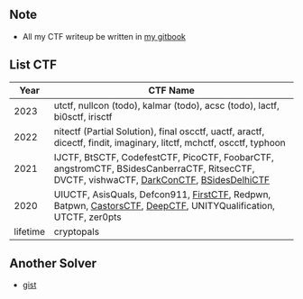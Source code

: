 
## Note
- All my CTF writeup be written in [my gitbook](https://kos0ng.gitbook.io/ctfs/)

## List CTF
| Year     | CTF Name     |
| -------- | ------------ |
| 2023 | utctf, nullcon (todo), kalmar (todo), acsc (todo), lactf, bi0sctf, irisctf |
| 2022 | nitectf (Partial Solution), final oscctf, uactf, aractf, dicectf, findit, imaginary, litctf, mchctf, oscctf, typhoon |
| 2021 | IJCTF, BtSCTF, CodefestCTF, PicoCTF, FoobarCTF, angstromCTF, BSidesCanberraCTF, RitsecCTF, DVCTF, vishwaCTF, [DarkConCTF](https://kos0ng.medium.com/reverse-engineering-darkcon-ctf-2021-a8060717b1e3), [BSidesDelhiCTF](https://kos0ng.medium.com/writeup-reverse-engineering-bsides-delhi-ctf-2020-8a3f8bc92fb) |
| 2020 | UIUCTF, AsisQuals, Defcon911, [FirstCTF](https://kos0ng.medium.com/write-up-first-challenge-2020-2e2ff284d590), Redpwn, Batpwn, [CastorsCTF](https://medium.com/@ret2ex/reverse-engineering-castors-ctf-2020-b80ce7a4670), [DeepCTF](https://kos0ng.medium.com/reverse-engineering-deep-ctf-2020-ac9e83aa266d), UNITYQualification, UTCTF, zer0pts |
| lifetime | cryptopals |

## Another Solver
- [gist](http://gist.github.com/kos0ng)
